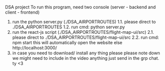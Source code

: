 DSA project 
To run this program, need two console (server - backend and client - frontend)
1. run the python server.py (./DSA_AIRPORTROUTES)
    1.1. please direct to ./DSA_AIRPORTROUTES
    1.2. run cmd: python server.py
2. run the react-js script (./DSA_AIRPORTROUTES/flight-map-ui/src)
    2.1. please direct to ./DSA_AIRPORTROUTES/flight-map-ui/src
    2.2. run cmd: npm start 
    this will automatically open the website else http://localhost:3000/
3. in case you need to download/ install any thing please please note down we might need to include in the video 
anything just send in the grp chat. ty <3